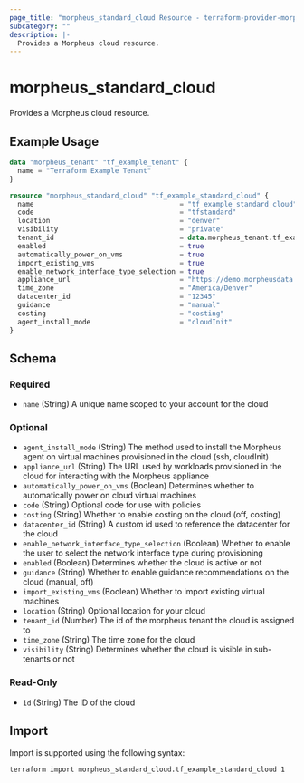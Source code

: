 ```yaml
---
page_title: "morpheus_standard_cloud Resource - terraform-provider-morpheus"
subcategory: ""
description: |-
  Provides a Morpheus cloud resource.
---
```


# morpheus_standard_cloud

Provides a Morpheus cloud resource.

## Example Usage

```terraform
data "morpheus_tenant" "tf_example_tenant" {
  name = "Terraform Example Tenant"
}

resource "morpheus_standard_cloud" "tf_example_standard_cloud" {
  name                                    = "tf_example_standard_cloud"
  code                                    = "tfstandard"
  location                                = "denver"
  visibility                              = "private"
  tenant_id                               = data.morpheus_tenant.tf_example_tenant.id
  enabled                                 = true
  automatically_power_on_vms              = true
  import_existing_vms                     = true
  enable_network_interface_type_selection = true
  appliance_url                           = "https://demo.morpheusdata.com"
  time_zone                               = "America/Denver"
  datacenter_id                           = "12345"
  guidance                                = "manual"
  costing                                 = "costing"
  agent_install_mode                      = "cloudInit"
}
```

<!-- schema generated by tfplugindocs -->
## Schema

### Required

- `name` (String) A unique name scoped to your account for the cloud

### Optional

- `agent_install_mode` (String) The method used to install the Morpheus agent on virtual machines provisioned in the cloud (ssh, cloudInit)
- `appliance_url` (String) The URL used by workloads provisioned in the cloud for interacting with the Morpheus appliance
- `automatically_power_on_vms` (Boolean) Determines whether to automatically power on cloud virtual machines
- `code` (String) Optional code for use with policies
- `costing` (String) Whether to enable costing on the cloud (off, costing)
- `datacenter_id` (String) A custom id used to reference the datacenter for the cloud
- `enable_network_interface_type_selection` (Boolean) Whether to enable the user to select the network interface type during provisioning
- `enabled` (Boolean) Determines whether the cloud is active or not
- `guidance` (String) Whether to enable guidance recommendations on the cloud (manual, off)
- `import_existing_vms` (Boolean) Whether to import existing virtual machines
- `location` (String) Optional location for your cloud
- `tenant_id` (Number) The id of the morpheus tenant the cloud is assigned to
- `time_zone` (String) The time zone for the cloud
- `visibility` (String) Determines whether the cloud is visible in sub-tenants or not

### Read-Only

- `id` (String) The ID of the cloud

## Import

Import is supported using the following syntax:

```shell
terraform import morpheus_standard_cloud.tf_example_standard_cloud 1
```
